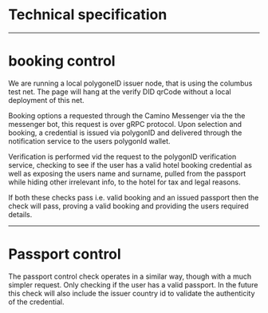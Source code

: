 # Technical specification

---

# booking control

We are running a local polygoneID issuer node, that is using the columbus test net. The page will hang at the verify DID qrCode without a local deployment of this net.

Booking options a requested through the Camino Messenger via the the messenger bot, this request is over gRPC protocol.
Upon selection and booking, a credential is issued via polygonID and delivered through the notification service to the users polygonId wallet.

Verification is performed vid the request to the polygonID verification service, checking to see if the user has a valid hotel booking credential as well as exposing the users name and surname, pulled from the passport while hiding other irrelevant info, to the hotel for tax and legal reasons.

If both these checks pass i.e. valid booking and an issued passport then the check will pass, proving a valid booking and providing the users required details.

---

# Passport control

The passport control check operates in a similar way, though with a much simpler request. Only checking if the user has a valid passport. In the future this check will also include the issuer country id to validate the authenticity of the credential.
